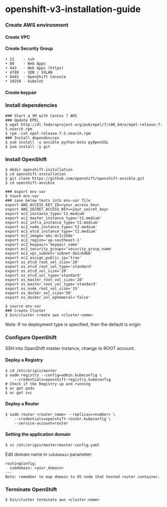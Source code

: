 # openshift-v3-installation-guide
### Create AWS environment
#### Create VPC
#### Create Security Group
```
• 22    - ssh
• 80    - Web Apps
• 443   - Web Apps (https)
• 4789  - SDN / VXLAN
• 8443  - OpenShift Console
• 10250 - kubelet
```
#### Create keypair

### Install dependencies
```
### Start a VM with Centos 7 AMI
### Update EPEL
$ wget http://dl.fedoraproject.org/pub/epel/7/x86_64/e/epel-release-7-5.noarch.rpm
$ rpm -ivh epel-release-7-5.noarch.rpm
### Install dependencies
$ yum install -y ansible python-boto pyOpenSSL
$ yum install -y git
```

### Install OpenShift
```
$ mkdir openshift-installation
$ cd openshift-installation
$ git clone https://github.com/openshift/openshift-ansible.git
$ cd openshift-ansible

### export env var
$ touch env-var
### save below texts into env-var file
export AWS_ACCESS_KEY_ID=<your_access_key>
export AWS_SECRET_ACCESS_KEY=<your_secret_key>
export ec2_instance_type='t2.medium'
export ec2_master_instance_type='t2.medium'
export ec2_infra_instance_type='t2.medium'
export ec2_node_instance_type='t2.medium'
export ec2_etcd_instance_type='t2.medium'
export ec2_image='ami-dc1c2b8e'
export ec2_region='ap-southeast-1'
export ec2_keypair='keypair_name'
export ec2_security_groups='security_group_name'
export ec2_vpc_subnet='subnet-de1c64bb'
export ec2_assign_public_ip='true'
export os_etcd_root_vol_size='20'
export os_etcd_root_vol_type='standard'
export os_etcd_vol_size='20'
export os_etcd_vol_type='standard'
export os_master_root_vol_size='20'
export os_master_root_vol_type='standard'
export os_node_root_vol_size='15'
export os_docker_vol_size='50'
export os_docker_vol_ephemeral='false'

$ source env-var
### Create Cluster
$ bin/cluster create aws <cluster-name>
```
Note: If no deployment type is specified, then the default is origin
### Configure OpenShift
SSH into OpenShift master instance, change to ROOT account.
#### Deploy a Registry
```
$ cd /etc/origin/master
$ oadm registry --config=admin.kubeconfig \
    --credentials=openshift-registry.kubeconfig
# Check if the Registry up and running
$ oc get pods
$ oc get svc
```
#### Deploy a Router
```
$ oadm router <router_name> --replicas=<number> \
    --credentials=openshift-router.kubeconfig \
    --service-account=router
```
#### Setting the application domain
```
$ vi /etc/origin/master/master-config.yaml
```
Edit domain name in `subdomain` parameter:
```
routingConfig:
  subdomain: <your_domain>
---
Note: remember to map domain to OS node that hosted router container.
```

### Terminate OpenShift
```
$ bin/cluster terminate aws <cluster-name>
```
